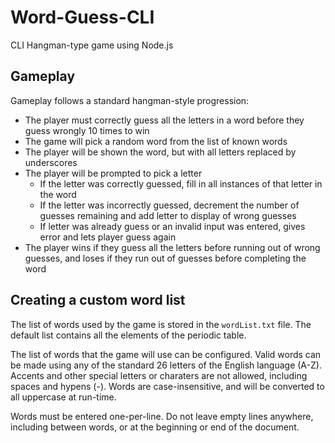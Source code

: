 # Word-Guess-CLI
CLI Hangman-type game using Node.js

## Gameplay
Gameplay follows a standard hangman-style progression:

* The player must correctly guess all the letters in a word before they guess wrongly 10 times to win
* The game will pick a random word from the list of known words
* The player will be shown the word, but with all letters replaced by underscores
* The player will be prompted to pick a letter
  * If the letter was correctly guessed, fill in all instances of that letter in the word
  * If the letter was incorrectly guessed, decrement the number of guesses remaining and add letter to display of wrong guesses
  * If letter was already guess or an invalid input was entered, gives error and lets player guess again
* The player wins if they guess all the letters before running out of wrong guesses, and loses if they run out of guesses before completing the word

## Creating a custom word list
The list of words used by the game is stored in the `wordList.txt` file. The default list contains all the elements of the periodic table.

The list of words that the game will use can be configured. Valid words can be made using any of the standard 26 letters of the English language (A-Z). Accents and other special letters or charaters are not allowed, including spaces and hypens (-). Words are case-insensitive, and will be converted to all uppercase at run-time.

Words must be entered one-per-line. Do not leave empty lines anywhere, including between words, or at the beginning or end of the document.